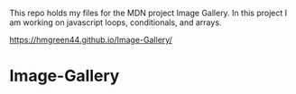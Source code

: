 This repo holds my files for the MDN project Image Gallery. In this project I am working on javascript loops, conditionals, and arrays.

https://hmgreen44.github.io/Image-Gallery/
# Image-Gallery

